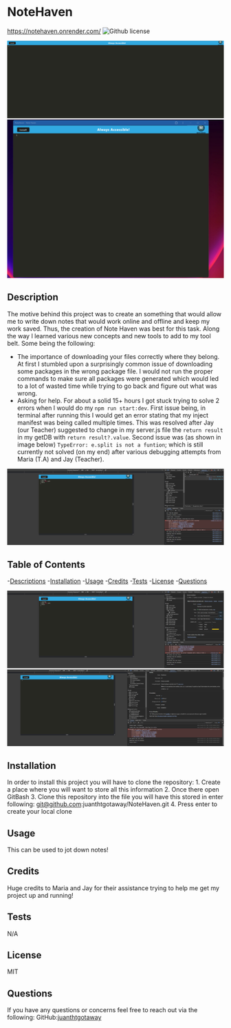 # NoteHaven

https://notehaven.onrender.com/
![Github license](https://shields.io/badge/license-MIT-orange)

![alt text](./assets/Landing.png)
![alt text](./assets/App%20installed.png)



## Description
The motive behind this project was to create an something that would allow me to write down notes that would work online and offline and keep my work saved. Thus, the creation of Note Haven was best for this task. 
Along the way I learned various new concepts and new tools to add to my tool belt. Some being the following: 
* The importance of downloading your files correctly where they belong. At first I stumbled upon a surprisingly common issue of downloading some packages in the wrong package file. I would not run the proper commands to make sure all packages were generated which would led to a lot of wasted time while trying to go back and figure out what was wrong. 
* Asking for help. For about a solid 15+ hours I got stuck trying to solve 2 errors when I would do my ``npm run start:dev``. First issue being, in terminal after running this I would get an error stating that my inject manifest was being called multiple times. This was resolved after Jay (our Teacher) suggested to change in my server.js file the ``return result`` in my getDB with ``return result?.value``. Second issue was (as shown in image below) ``TypeError: e.split is not a funtion``; which is still currently not solved (on my end) after various debugging attempts from Maria (T.A) and Jay (Teacher). 


![alt text](./assets/results%20saving.png)


## Table of Contents
-[Descriptions](#Descriptions)
-[Installation](#Installation)
-[Usage](#Usage)
-[Credits](#Credits)
-[Tests](#Tests)
-[License](#License)
-[Questions](##Questions)


![alt text](./assets/service%20worker.png)
![alt text](./assets/manifest.png)


## Installation
In order to install this project you will have to clone the repository: 
    1. Create a place where you will want to store all this information 
    2. Once there open GitBash
    3. Clone this repository into the file you will have this stored in
            enter following: git@github.com:juanthtgotaway/NoteHaven.git
    4. Press enter to create your local clone



## Usage
This can be used to jot down notes! 

## Credits
Huge credits to Maria and Jay for their assistance trying to help me get my project up and running! 

## Tests
N/A
## License
MIT

## Questions
If you have any questions or concerns feel free to reach out via the following:
GitHub:[juanthtgotaway](https://github.com/juanthtgotaway)